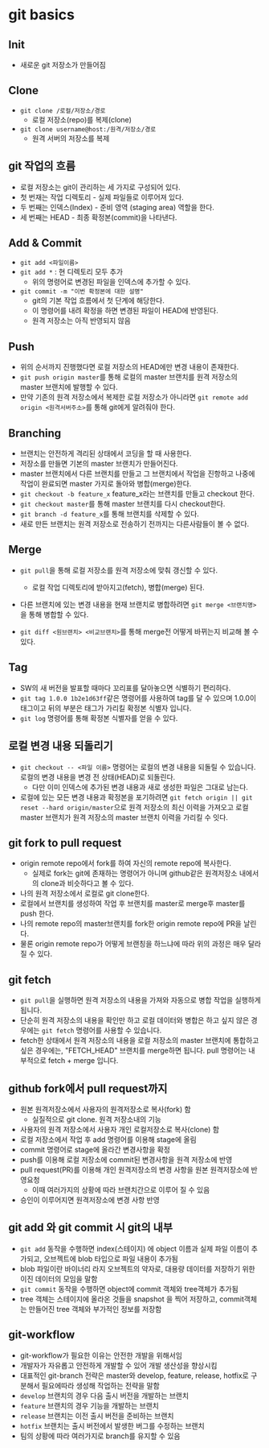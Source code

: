 # git basics

## Init
- 새로운  git 저장소가 만들어짐

## Clone
- `git clone /로컬/저장소/경로`
  - 로컬 저장소(repo)를 복제(clone)
- `git clone username@host:/원격/저장소/경로`
  - 원격 서버의 저장소를 복제

## git 작업의 흐름
- 로컬 저장소는 git이 관리하는 세 가지로 구성되어 있다.
- 첫 번재는 작업 디렉토리 - 실제 파일들로 이루어져 있다.
- 두 번째는 인덱스(Index) - 준비 영역 (staging area) 역할을 한다.
- 세 번째는 HEAD - 최종 확정본(commit)을 나타낸다.

## Add & Commit
- `git add <파일이름>`
- `git add *` : 현 디렉토리 모두 추가
    - 위의 명령어로 변경된 파일을 인덱스에 추가할 수 있다.
- `git commit -m "이번 확정본에 대한 설명"`
  - git의 기본 작업 흐름에서 첫 단계에 해당한다.
  - 이 명령어를 내려 확정을 하면 변경된 파일이 HEAD에 반영된다.
  - 원격 저장소는 아직 반영되지 않음

## Push
- 위의 순서까지 진행했다면 로컬 저장소의 HEAD에만 변경 내용이 존재한다.
- `git push origin master`를 통해 로컬의 master 브랜치를 원격 저장소의 master 브랜치에 발행할 수 있다.
- 만약 기존의 원격 저장소에서 복제한 로컬 저장소가 아니라면 `git remote add origin <원격서버주소>`를 통해 git에게 알려줘야 한다.

## Branching
- 브랜치는 안전하게 격리된 상태에서 코딩을 할 때 사용한다.
- 저장소를 만들면 기본의 master 브랜치가 만들어진다.
- master 브랜치에서 다른 브랜치를 만들고 그 브랜치에서 작업을 진항하고 나중에 작업이 완료되면 master 가지로 돌아와 병합(merge)한다.
- `git checkout -b feature_x` feature_x라는 브랜치를 만들고 checkout 한다.
- `git checkout master`를 통해 master 브랜치를 다시 checkout한다.
- `git branch -d feature_x`를 통해 브랜치를 삭제할 수 있다.
- 새로 만든 브랜치는 원격 저장소로 전송하기 전까지는 다른사람들이 볼 수 없다.

## Merge
- `git pull`을 통해 로컬 저장소를 원격 저장소에 맞춰 갱신할 수 있다.
  - 로컬 작업 디렉토리에 받아지고(fetch), 병합(merge) 된다.
  
- 다른 브랜치에 있는 변경 내용을 현재 브랜치로 병합하려면 `git merge <브랜치명>`을 통해 병합할 수 있다.
- `git diff <원브랜치> <비교브랜치>`를 통해 merge전 어떻게 바뀌는지 비교해 볼 수 있다.

## Tag
- SW의 새 버전을 발표할 때마다 꼬리표를 달아놓으면 식별하기 편리하다.
- `git tag 1.0.0 1b2e1d63ff`같은 명령어를 사용하여 tag를 달 수 있으며 1.0.0이 태그이고 뒤의 부분은 태그가 가리킬 확정본 식별자 입니다.
- `git log` 명령어를 통해 확정본 식별자를 얻을 수 있다.
  
## 로컬 변경 내용 되돌리기
- `git checkout -- <파일 이름>` 명령어는 로컬의 변경 내용을 되돌릴 수 있습니다. 로컬의 변경 내용을 변경 전 상태(HEAD)로 되돌린다. 
  - 다만 이미 인덱스에 추가된 변경 내용과 새로 생성한 파일은 그대로 남는다.
- 로컬에 있는 모든 변경 내용과 확정본을 포기하려면 `git fetch origin || git reset --hard origin/master`으로 원격 저장소의 최신 이력을 가져오고 로컬 master 브랜치가 원격 저장소의 master 브랜치 이력을 가리킬 수 잇다.

## git fork to pull request
- origin remote repo에서 fork를 하여 자신의 remote repo에 복사한다.
  - 실제로 fork는 git에 존재하는 명령어가 아니며 github같은 원격저장소 내에서의 clone과 비슷하다고 볼 수 있다.
- 나의 원격 저장소에서 로컬로 git clone한다.
- 로컬에서 브랜치를 생성하여 작업 후 브랜치를 master로 merge후 master를 push 한다.
- 나의 remote repo의 master브랜치를 fork한 origin remote repo에 PR을 날린다.
- 물론 origin remote repo가 어떻게 브랜칭을 하느냐에 따라 위의 과정은 매우 달라질 수 있다.

## git fetch
- `git pull`을 실행하면 원격 저장소의 내용을 가져와 자동으로 병합 작업을 실행하게 됩니다.
- 단순히 원격 저장소의 내용을 확인만 하고 로컬 데이터와 병합은 하고 싶지 않은 경우에는 `git fetch` 명령어를 사용할 수 있습니다.
- fetch한 상태에서 원격 저장소의 내용을 로컬 저장소의 master 브랜치에 통합하고 싶은 경우에는, "FETCH_HEAD" 브랜치를 merge하면 됩니다. pull 명령어는 내부적으로 fetch + merge 입니다.

## github fork에서 pull request까지
- 원본 원격저장소에서 사용자의 원격저장소로 복사(fork) 함
	- 실질적으로 git clone. 원격 저장소내의 기능
- 사용자의 원격 저장소에서 사용자 개인 로컬저장소로 복사(clone) 함
- 로컬 저장소에서 작업 후 add 명령어를 이용해 stage에 올림
- commit 명령어로 stage에 올라간 변경사항을 확정
- push를 이용해 로컬 저장소에 commit된 변경사항을 원격 저장소에 반영
- pull request(PR)를 이용해 개인 원격저장소의 변경 사항을 원본 원격저장소에 반영요청
	- 이때 여러가지의 상황에 따라 브랜치간으로 이루어 질 수 있음
- 승인이 이루어지면 원격저장소에 변경 사항 반영

## git add 와 git commit 시 git의 내부
- `git add` 동작을 수행하면 index(스테이지) 에 object 이름과 실제 파일 이름이 추가되고, 오브젝트에 blob 타입으로 파일 내용이 추가됨
- blob 파일이란 바이너리 라지 오브젝트의 약자로, 대용량 데이터를 저장하기 위한 이진 데이터의 모임을 말함 
- `git commit` 동작을 수행하면 object에 commit 객체와 tree객체가 추가됨 
- tree 객체는 스테이지에 올라온 것들을 snapshot 을 찍어 저장하고, commit객체는 만들어진 tree 객체와 부가적인 정보를 저장함

## git-workflow 
- git-workflow가 필요한 이유는 안전한 개발을 위해서임
- 개발자가 자유롭고 안전하게 개발할 수 있어 개발 생산성을 향상시킴
- 대표적인 git-branch 전략은 master와 develop, feature, release, hotfix로 구분해서 필요에따라 생성해 작업하는 전략을 말함
- `develop` 브랜치의 경우 다음 출시 버전을 개발하는 브랜치
- `feature` 브랜치의 경우 기능을 개발하는 브랜치
- `release` 브랜치는 이전 출시 버전을 준비하는 브랜치
- `hotfix` 브랜치는 출시 버전에서 발생한 버그를 수정하는 브랜치
- 팀의 상황에 따라 여러가지로 branch를 유지할 수 있음